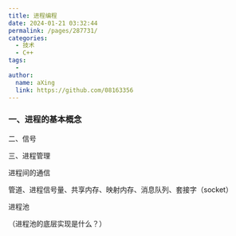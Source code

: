 ```yaml
---
title: 进程编程
date: 2024-01-21 03:32:44
permalink: /pages/287731/
categories:
  - 技术
  - C++
tags:
  - 
author: 
  name: aXing
  link: https://github.com/08163356
---
```

### **一、进程的基本概念**



二、信号



三、进程管理



进程间的通信



管道、进程信号量、共享内存、映射内存、消息队列、套接字（socket）



进程池



（进程池的底层实现是什么？）